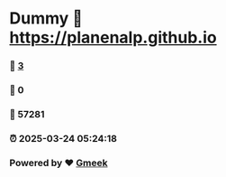 # Dummy :link: https://planenalp.github.io 
### :page_facing_up: [3](https://planenalp.github.io/tag.html) 
### :speech_balloon: 0 
### :hibiscus: 57281 
### :alarm_clock: 2025-03-24 05:24:18 
### Powered by :heart: [Gmeek](https://github.com/Meekdai/Gmeek)
